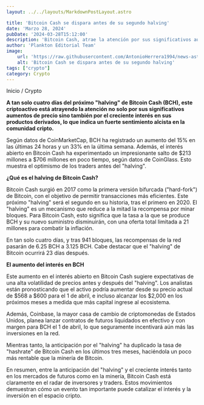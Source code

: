 ```yaml
---
layout: ../../layouts/MarkdownPostLayout.astro

title: 'Bitcoin Cash se dispara antes de su segundo halving'
date: 'Marzo 28, 2024'
pubDate: '2024-03-28T15:12:00'
description: 'Bitcoin Cash, atrae la atención por sus significativos aumentos de precio y por el creciente interés en sus productos derivados en el próximo Halving.'
author: 'Plankton Editorial Team'
image:
    url: 'https://raw.githubusercontent.com/AntonioHerrera1994/news-astro/master/src/assets/crypto/crypto43.webp'
    alt: 'Bitcoin Cash se dispara antes de su segundo halving'
tags: ["crypto"]
category: Crypto
---
```


<span><a href="/" style="text-decoration:none;color:#0F1416">Inicio</a> / <a href="/crypto" style="text-decoration:none;color:#0F1416">Crypto</a></span>


<p style="font-weight: bold;">A tan solo cuatro días del próximo "halving" de Bitcoin Cash (BCH), este criptoactivo está atrayendo la atención no solo por sus significativos aumentos de precio sino también por el creciente interés en sus productos derivados, lo que indica un fuerte sentimiento alcista en la comunidad cripto.</p>

Según datos de CoinMarketCap, BCH ha registrado un aumento del 15% en las últimas 24 horas y un 33% en la última semana. Además, el interés abierto en Bitcoin Cash ha experimentado un impresionante salto de $213 millones a $706 millones en poco tiempo, según datos de CoinGlass. Esto muestra el optimismo de los traders antes del "halving".

**¿Qué es el halving de Bitcoin Cash?**

Bitcoin Cash surgió en 2017 como la primera versión bifurcada ("hard-fork") de Bitcoin, con el objetivo de permitir transacciones más eficientes. Este próximo "halving" será el segundo en su historia, tras el primero en 2020. El "halving" es un mecanismo que reduce a la mitad la recompensa por minar bloques. Para Bitcoin Cash, esto significa que la tasa a la que se produce BCH y su nuevo suministro disminuirán, con una oferta total limitada a 21 millones para combatir la inflación.

En tan solo cuatro días, y tras 941 bloques, las recompensas de la red pasarán de 6.25 BCH a 3.125 BCH. Cabe destacar que el "halving" de Bitcoin ocurrirá 23 días después.

**El aumento del interés en BCH**

Este aumento en el interés abierto en Bitcoin Cash sugiere expectativas de una alta volatilidad de precios antes y después del "halving". Los analistas están pronosticando que el activo podría aumentar desde su precio actual de $568 a $600 para el 1 de abril, e incluso alcanzar los $2,000 en los próximos meses a medida que más capital ingrese al ecosistema.

Además, Coinbase, la mayor casa de cambio de criptomonedas de Estados Unidos, planea lanzar contratos de futuros liquidados en efectivo y con margen para BCH el 1 de abril, lo que seguramente incentivará aún más las inversiones en la red.

Mientras tanto, la anticipación por el "halving" ha duplicado la tasa de "hashrate" de Bitcoin Cash en los últimos tres meses, haciéndola un poco más rentable que la minería de Bitcoin.

En resumen, entre la anticipación del "halving" y el creciente interés tanto en los mercados de futuros como en la minería, Bitcoin Cash está claramente en el radar de inversores y traders. Estos movimientos demuestran cómo un evento tan importante puede catalizar el interés y la inversión en el espacio cripto.

